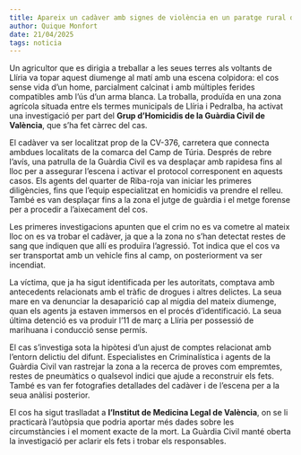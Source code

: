 ```yaml
---  
title: Apareix un cadàver amb signes de violència en un paratge rural de Llíria  
author: Quique Monfort  
date: 21/04/2025  
tags: noticia  
---
```


Un agricultor que es dirigia a treballar a les seues terres als voltants de Llíria va topar aquest diumenge al matí amb una escena colpidora: el cos sense vida d’un home, parcialment calcinat i amb múltiples ferides compatibles amb l’ús d’un arma blanca. La troballa, produïda en una zona agrícola situada entre els termes municipals de Llíria i Pedralba, ha activat una investigació per part del **Grup d’Homicidis de la Guàrdia Civil de València**, que s’ha fet càrrec del cas.

El cadàver va ser localitzat prop de la CV-376, carretera que connecta ambdues localitats de la comarca del Camp de Túria. Després de rebre l’avís, una patrulla de la Guàrdia Civil es va desplaçar amb rapidesa fins al lloc per a assegurar l’escena i activar el protocol corresponent en aquests casos. Els agents del quarter de Riba-roja van iniciar les primeres diligències, fins que l’equip especialitzat en homicidis va prendre el relleu. També es van desplaçar fins a la zona el jutge de guàrdia i el metge forense per a procedir a l’aixecament del cos.

Les primeres investigacions apunten que el crim no es va cometre al mateix lloc on es va trobar el cadàver, ja que a la zona no s’han detectat restes de sang que indiquen que allí es produïra l’agressió. Tot indica que el cos va ser transportat amb un vehicle fins al camp, on posteriorment va ser incendiat.

La víctima, que ja ha sigut identificada per les autoritats, comptava amb antecedents relacionats amb el tràfic de drogues i altres delictes. La seua mare en va denunciar la desaparició cap al migdia del mateix diumenge, quan els agents ja estaven immersos en el procés d’identificació. La seua última detenció es va produir l’11 de març a Llíria per possessió de marihuana i conducció sense permís.

El cas s’investiga sota la hipòtesi d’un ajust de comptes relacionat amb l’entorn delictiu del difunt. Especialistes en Criminalística i agents de la Guàrdia Civil van rastrejar la zona a la recerca de proves com empremtes, restes de pneumàtics o qualsevol indici que ajude a reconstruir els fets. També es van fer fotografies detallades del cadàver i de l’escena per a la seua anàlisi posterior.

El cos ha sigut traslladat a **l’Institut de Medicina Legal de València**, on se li practicarà l’autòpsia que podria aportar més dades sobre les circumstàncies i el moment exacte de la mort. La Guàrdia Civil manté oberta la investigació per aclarir els fets i trobar els responsables.

